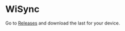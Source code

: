 # WiSync
Go to [Releases](https://github.com/CMakerA/WiSync/releases) and download the last for your device.
